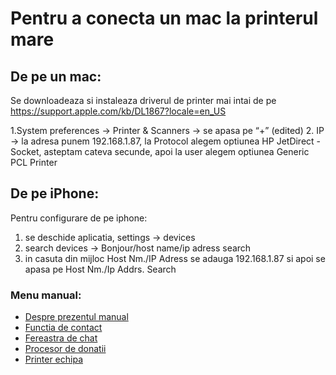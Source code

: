 
# Pentru a conecta un mac la printerul mare 

## De pe un mac:

Se downloadeaza si instaleaza driverul de printer mai intai de pe https://support.apple.com/kb/DL1867?locale=en_US

1.System preferences -> Printer & Scanners -> se apasa pe “+” (edited) 
2. IP ->
la adresa punem 192.168.1.87, la Protocol alegem optiunea HP JetDirect - Socket, asteptam cateva secunde, apoi la user alegem optiunea Generic PCL Printer


## De pe iPhone:

Pentru configurare de pe iphone:
1. se deschide aplicatia, settings -> devices
2. search devices -> Bonjour/host name/ip adress search
3. in casuta din mijloc Host Nm./IP Adress se adauga 192.168.1.87 si apoi se apasa pe Host Nm./Ip Addrs. Search

### Menu manual: 
* [Despre prezentul manual](https://alexinntekt.github.io/selfpowerWiki/despre)    
* [Functia de contact](https://alexinntekt.github.io/selfpowerWiki/functiaDeContact)   
* [Fereastra de chat](https://alexinntekt.github.io/selfpowerWiki/chatInteractiv)    
* [Procesor de donatii](https://alexinntekt.github.io/selfpowerWiki/procesorDonatii)
* [Printer echipa](https://alexinntekt.github.io/selfpowerWiki/printer)  
